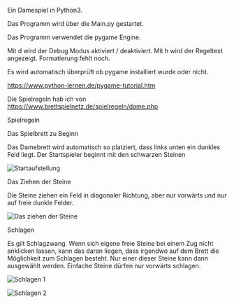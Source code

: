 Ein Damespiel in Python3.


Das Programm wird über die Main.py gestartet.

Das Programm verwendet die pygame Engine.

Mit d wird der Debug Modus aktiviert / deaktiviert. 
Mit h wird der Regeltext angezeigt. Formatierung fehlt noch.

Es wird automatisch überprüft ob pygame installiert wurde oder nicht.

https://www.python-lernen.de/pygame-tutorial.htm



Die Spielregeln hab ich von https://www.brettspielnetz.de/spielregeln/dame.php


Spielregeln

Das Spielbrett zu Beginn

Das Damebrett wird automatisch so platziert, dass links unten ein dunkles Feld liegt.
Der Startspieler beginnt mit den schwarzen Steinen

![Startaufstellung](https://images.brettspielnetz.de/spelregels/checkers/start.gif)

Das Ziehen der Steine

Die Steine ziehen ein Feld in diagonaler Richtung, aber nur vorwärts und nur auf freie dunkle Felder.

![Das ziehen der Steine](https://images.brettspielnetz.de/spelregels/checkers/schuiven.gif)

Schlagen

Es gilt Schlagzwang. Wenn sich eigene freie Steine bei einem Zug nicht anklicken lassen, kann das daran liegen, dass irgendwo auf dem Brett die Möglichkeit zum Schlagen besteht. Nur einer dieser Steine kann dann ausgewählt werden. Einfache Steine dürfen nur vorwärts schlagen.

![Schlagen 1](https://images.brettspielnetz.de/spelregels/checkers/slaan1.gif)

![Schlagen 2](https://images.brettspielnetz.de/spelregels/checkers/slaan2.gif)
